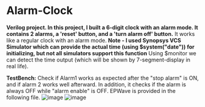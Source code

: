 # Alarm-Clock
**Verilog project. In this project, I built a 6-digit clock with an alarm mode. It contains 2 alarms, a 'reset' button, and a 'turn alarm off' button.**
It works like a regular clock with an alarm mode. **Note - I used Synopsys VCS Simulator which can provide the actual time (using $system("date")) for initializing, but not all simulators support this function**
Using $monitor we can detect the time output (which will be shown by 7-segment-display in real life).

**TestBench:**
Check if Alarm1 works as expected after the "stop alarm" is ON, and if alarm 2 works well afterward. 
In addition, it checks if the alarm is always OFF while "alarm enable" is OFF. 
EPWave is provided in the following file. ![image](https://github.com/Yoavyu/Alarm-Clock/assets/140505276/ad1f37ca-02ee-4fd9-be7b-7e9d275789b6) ![image](https://github.com/Yoavyu/Alarm-Clock/assets/140505276/e77428b6-2bb3-427a-be65-1385bbb8669a)

